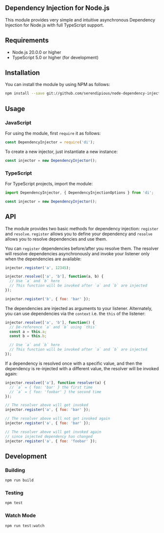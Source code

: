Dependency Injection for Node.js
--------------------------------
This module provides very simple and intuitive asynchronous Dependency Injection for Node.js with full TypeScript support.

## Requirements

- Node.js 20.0.0 or higher
- TypeScript 5.0 or higher (for development)

## Installation

You can install the module by using NPM as follows:

```bash
npm install --save git://github.com/serendipious/node-dependency-injection
```

## Usage

### JavaScript

For using the module, first `require` it as follows:

```javascript
const DependencyInjector = require('di');
```

To create a new injector, just instantiate a new instance:

```javascript
const injector = new DependencyInjector();
```

### TypeScript

For TypeScript projects, import the module:

```typescript
import DependencyInjector, { DependencyInjectionOptions } from 'di';

const injector = new DependencyInjector();
```

## API

The module provides two basic methods for dependency injection: `register` and `resolve`. `register` allows you to define your dependency and `resolve` allows you to resolve dependencies and use them.

You can `register` dependencies before/after you resolve them. The resolver will resolve dependencies asynchronously and invoke your listener only when the dependencies are available:

```javascript
injector.register('a', 12345);

injector.resolve(['a', 'b'], function(a, b) {
  // Use `a` and `b` here
  // This function will be invoked after `a` and `b` are injected
});

injector.register('b', { foo: 'bar' });
```

The dependencies are injected as arguments to your listener. Alternately, you can use dependencies via the `context` i.e. the `this` of the listener:

```javascript
injector.resolve(['a', 'b'], function() {
  // De-reference `a` and `b` using `this`
  const a = this.a;
  const b = this.b;

  // Use `a` and `b` here
  // This function will be invoked after `a` and `b` are injected
});
```

If a dependency is resolved once with a specific value, and then the dependency is re-injected with a different value, the resolver will be invoked again:

```javascript
injector.resolve(['a'], function resolver(a) {
  // `a` = { foo: 'bar' } the first time
  // `a` = { foo: 'foobar' } the second time
});

// The resolver above will get invoked
injector.register('a', { foo: 'bar' });

// The resolver above will not get invoked again
injector.register('a', { foo: 'bar' });

// The resolver above will get invoked again 
// since injected dependency has changed
injector.register('a', { foo: 'foobar' });
```

## Development

### Building

```bash
npm run build
```

### Testing

```bash
npm test
```

### Watch Mode

```bash
npm run test:watch
```
